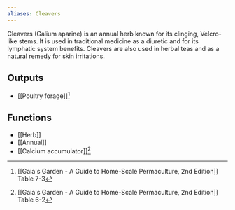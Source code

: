 ```yaml
---
aliases: Cleavers
---
```

Cleavers (Galium aparine) is an annual herb known for its clinging, Velcro-like stems. It is used in traditional medicine as a diuretic and for its lymphatic system benefits. Cleavers are also used in herbal teas and as a natural remedy for skin irritations.
## Outputs
- [[Poultry forage]][^1]

## Functions
- [[Herb]]
- [[Annual]]
- [[Calcium accumulator]][^2]

[^1]: [[Gaia's Garden - A Guide to Home-Scale Permaculture, 2nd Edition]] Table 7-3
[^2]: [[Gaia's Garden - A Guide to Home-Scale Permaculture, 2nd Edition]] Table 6-2
